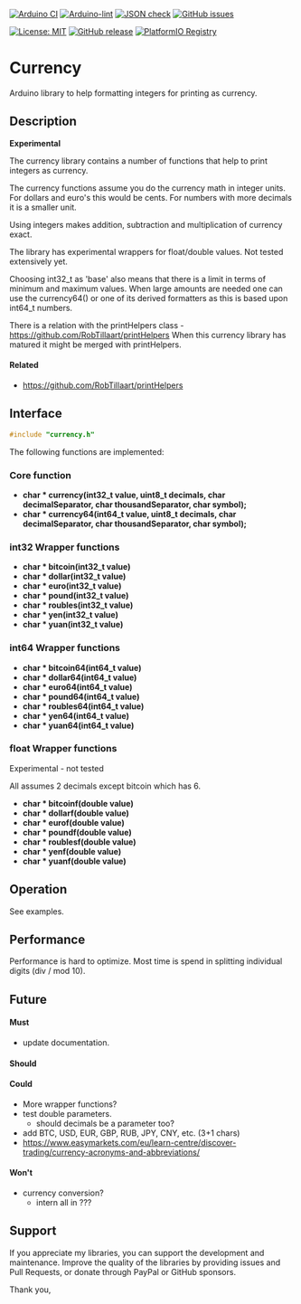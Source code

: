 
[![Arduino CI](https://github.com/RobTillaart/currency/workflows/Arduino%20CI/badge.svg)](https://github.com/marketplace/actions/arduino_ci)
[![Arduino-lint](https://github.com/RobTillaart/currency/actions/workflows/arduino-lint.yml/badge.svg)](https://github.com/RobTillaart/currency/actions/workflows/arduino-lint.yml)
[![JSON check](https://github.com/RobTillaart/currency/actions/workflows/jsoncheck.yml/badge.svg)](https://github.com/RobTillaart/currency/actions/workflows/jsoncheck.yml)
[![GitHub issues](https://img.shields.io/github/issues/RobTillaart/currency.svg)](https://github.com/RobTillaart/currency/issues)

[![License: MIT](https://img.shields.io/badge/license-MIT-green.svg)](https://github.com/RobTillaart/currency/blob/master/LICENSE)
[![GitHub release](https://img.shields.io/github/release/RobTillaart/currency.svg?maxAge=3600)](https://github.com/RobTillaart/currency/releases)
[![PlatformIO Registry](https://badges.registry.platformio.org/packages/robtillaart/library/currency.svg)](https://registry.platformio.org/libraries/robtillaart/currency)


# Currency

Arduino library to help formatting integers for printing as currency.


## Description

**Experimental**

The currency library contains a number of functions that help to print 
integers as currency.

The currency functions assume you do the currency math in integer units.
For dollars and euro's this would be cents. For numbers with more decimals 
it is a smaller unit. 

Using integers makes addition, subtraction and multiplication of currency exact.

The library has experimental wrappers for float/double values. 
Not tested extensively yet.

Choosing int32_t as 'base' also means that there is a limit in terms 
of minimum and maximum values. When large amounts are needed one can 
use the currency64() or one of its derived formatters as this is based
upon int64_t numbers.

There is a relation with the printHelpers class - https://github.com/RobTillaart/printHelpers
When this currency library has matured it might be merged with printHelpers.


#### Related

- https://github.com/RobTillaart/printHelpers

## Interface

```cpp
#include "currency.h"
```

The following functions are implemented:

### Core function

- **char \* currency(int32_t value, uint8_t decimals, char decimalSeparator, char thousandSeparator, char symbol);** 
- **char \* currency64(int64_t value, uint8_t decimals, char decimalSeparator, char thousandSeparator, char symbol);**


### int32 Wrapper functions

- **char \* bitcoin(int32_t value)**
- **char \* dollar(int32_t value)**
- **char \* euro(int32_t value)**
- **char \* pound(int32_t value)**
- **char \* roubles(int32_t value)**
- **char \* yen(int32_t value)**
- **char \* yuan(int32_t value)**


### int64 Wrapper functions

- **char \* bitcoin64(int64_t value)**
- **char \* dollar64(int64_t value)**
- **char \* euro64(int64_t value)**
- **char \* pound64(int64_t value)**
- **char \* roubles64(int64_t value)**
- **char \* yen64(int64_t value)**
- **char \* yuan64(int64_t value)**


### float Wrapper functions

Experimental - not tested

All assumes 2 decimals except bitcoin which has 6.

- **char \* bitcoinf(double value)**
- **char \* dollarf(double value)**
- **char \* eurof(double value)**
- **char \* poundf(double value)**
- **char \* roublesf(double value)**
- **char \* yenf(double value)**
- **char \* yuanf(double value)**


## Operation

See examples.


## Performance

Performance is hard to optimize. Most time is spend in splitting 
individual digits (div / mod 10).


## Future

#### Must

- update documentation.

#### Should

#### Could

- More wrapper functions?
- test double parameters.
  - should decimals be a parameter too?
- add BTC, USD, EUR, GBP, RUB, JPY, CNY, etc. (3+1 chars)
- https://www.easymarkets.com/eu/learn-centre/discover-trading/currency-acronyms-and-abbreviations/

#### Won't

- currency conversion?
  - intern all in ???


## Support

If you appreciate my libraries, you can support the development and maintenance.
Improve the quality of the libraries by providing issues and Pull Requests, or
donate through PayPal or GitHub sponsors.

Thank you,


